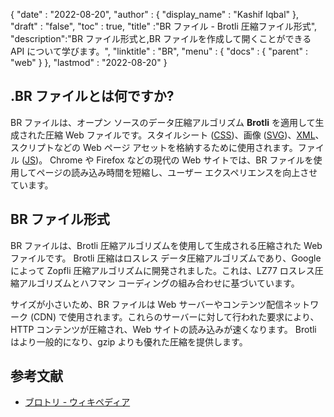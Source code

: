 {
  "date" : "2022-08-20",
  "author" : {
    "display_name" : "Kashif Iqbal"
},
  "draft" : "false",
  "toc" : true,
  "title" :"BR ファイル - Brotli 圧縮ファイル形式",
  "description":"BR ファイル形式と,BR ファイルを作成して開くことができる API について学びます。",
  "linktitle" : "BR",
  "menu" : {
    "docs" : {
      "parent" : "web"
}
},
  "lastmod" : "2022-08-20"
}

## .BR ファイルとは何ですか?

BR ファイルは、オープン ソースのデータ圧縮アルゴリズム **Brotli** を適用して生成された圧縮 Web ファイルです。スタイルシート ([CSS](/web/css/))、画像 ([SVG](/page-description-language/svg/))、[XML](/web/xml/)、スクリプトなどの Web ページ アセットを格納するために使用されます。ファイル ([JS](/web/js/))。 Chrome や Firefox などの現代の Web サイトでは、BR ファイルを使用してページの読み込み時間を短縮し、ユーザー エクスペリエンスを向上させています。

## BR ファイル形式

BR ファイルは、Brotli 圧縮アルゴリズムを使用して生成される圧縮された Web ファイルです。 Brotli 圧縮はロスレス データ圧縮アルゴリズムであり、Google によって Zopfli 圧縮アルゴリズムに開発されました。これは、LZ77 ロスレス圧縮アルゴリズムとハフマン コーディングの組み合わせに基づいています。

サイズが小さいため、BR ファイルは Web サーバーやコンテンツ配信ネットワーク (CDN) で使用されます。これらのサーバーに対して行われた要求により、HTTP コンテンツが圧縮され、Web サイトの読み込みが速くなります。 Brotli はより一般的になり、gzip よりも優れた圧縮を提供します。

## 参考文献

* [ブロトリ - ウィキペディア](https://en.wikipedia.org/wiki/Brotli)

